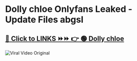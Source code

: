 
 # Dolly chloe Onlyfans Leaked - Update Files abgsl

## <h2><a href="https://clipsfans.com/Dolly_chloe&ref=git">🔗 Click to LINKS ⏩⏩ 👉 🟢 Dolly chloe </a></h2>

<a href="https://clipsfans.com/Dolly_chloe&ref=git" rel="nofollow" data-target="animated-image.originalLink"><img src="https://i.ibb.co.com/xMMVF88/686577567.gif" alt="Viral Video Original" style="max-width: 100%; display: inline-block;" data-target="animated-image.originalImage"></a>


